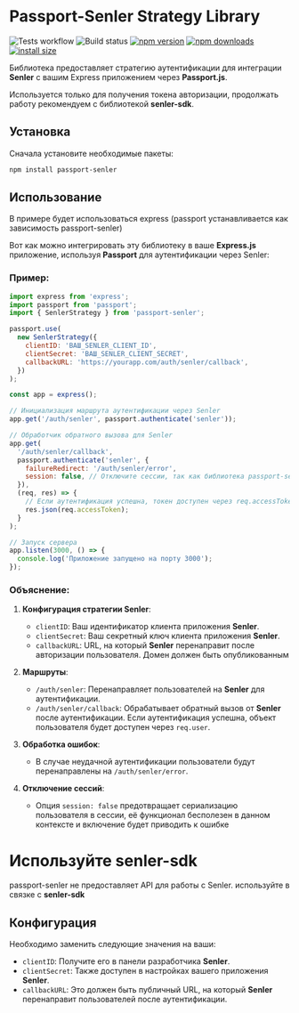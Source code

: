 # Passport-Senler Strategy Library
![Tests workflow](https://github.com/maxi-q/passport-senler/actions/workflows/test.yml/badge.svg)
![Build status](https://github.com/maxi-q/passport-senler/actions/workflows/publish.yml/badge.svg)
[![npm version](https://img.shields.io/npm/v/passport-senler.svg?style=flat-square)](https://www.npmjs.org/package/passport-senler)
[![npm downloads](https://img.shields.io/npm/dm/passport-senler.svg?style=flat-square)](https://npm-stat.com/charts.html?package=passport-senler)
[![install size](https://img.shields.io/badge/dynamic/json?url=https://packagephobia.com/v2/api.json?p=passport-senler&query=$.install.pretty&label=install%20size&style=flat-square)](https://packagephobia.now.sh/result?p=passport-senler)

Библиотека предоставляет стратегию аутентификации для интеграции **Senler** с вашим Express приложением через **Passport.js**.

Используется только для получения токена авторизации, продолжать работу рекомендуем с библиотекой **senler-sdk**.

## Установка

Сначала установите необходимые пакеты:

```bash
npm install passport-senler
```

## Использование
В примере будет использоваться express (passport устанавливается как зависимость passport-senler)

Вот как можно интегрировать эту библиотеку в ваше **Express.js** приложение, используя **Passport** для аутентификации через Senler:

### Пример:

```javascript
import express from 'express';
import passport from 'passport';
import { SenlerStrategy } from 'passport-senler';

passport.use(
  new SenlerStrategy({
    clientID: 'ВАШ_SENLER_CLIENT_ID',
    clientSecret: 'ВАШ_SENLER_CLIENT_SECRET',
    callbackURL: 'https://yourapp.com/auth/senler/callback',
  })
);

const app = express();

// Инициализация маршрута аутентификации через Senler
app.get('/auth/senler', passport.authenticate('senler'));

// Обработчик обратного вызова для Senler
app.get(
  '/auth/senler/callback',
  passport.authenticate('senler', {
    failureRedirect: '/auth/senler/error',
    session: false, // Отключите сессии, так как библиотека passport-senler не работает с сессиями
  }),
  (req, res) => {
    // Если аутентификация успешна, токен доступен через req.accessToken
    res.json(req.accessToken);
  }
);

// Запуск сервера
app.listen(3000, () => {
  console.log('Приложение запущено на порту 3000');
});
```

### Объяснение:

1. **Конфигурация стратегии Senler**:
    - `clientID`: Ваш идентификатор клиента приложения **Senler**.
    - `clientSecret`: Ваш секретный ключ клиента приложения **Senler**.
    - `callbackURL`: URL, на который **Senler** перенаправит после авторизации пользователя. Домен должен быть опубликованным

2. **Маршруты**:
    - `/auth/senler`: Перенаправляет пользователей на **Senler** для аутентификации.
    - `/auth/senler/callback`: Обрабатывает обратный вызов от **Senler** после аутентификации. Если аутентификация успешна, объект пользователя будет доступен через `req.user`.

3. **Обработка ошибок**:
    - В случае неудачной аутентификации пользователи будут перенаправлены на `/auth/senler/error`.

4. **Отключение сессий**:
    - Опция `session: false` предотвращает сериализацию пользователя в сессии, её функционал бесполезен в данном контексте и включение будет приводить к ошибке

# Используйте senler-sdk
passport-senler не предоставляет API для работы с Senler. используйте в связке с **senler-sdk**

## Конфигурация

Необходимо заменить следующие значения на ваши:

- `clientID`: Получите его в панели разработчика **Senler**.
- `clientSecret`: Также доступен в настройках вашего приложения **Senler**.
- `callbackURL`: Это должен быть публичный URL, на который **Senler** перенаправит пользователей после аутентификации.
